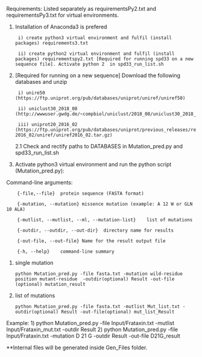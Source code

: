 Requirements:
 Listed separately as requirementsPy2.txt and requirementsPy3.txt for virtual environments.


1. Installation of Anaconda3 is prefered
  
  		i) create python3 virtual environment and fulfil (install packages) requirements3.txt
  
  		ii) create python2 virtual environment and fulfil (install packages) requirementspy2.txt [Required for running spd33 on a new sequence file]. Activate python 2  in spd33_run_list.sh


2. [Required for running on a new sequence] Download the following databases and unzip
 
  		i) unire50 (https://ftp.uniprot.org/pub/databases/uniprot/uniref/uniref50)
 
  		ii) uniclust30_2018_08 (http://wwwuser.gwdg.de/~compbiol/uniclust/2018_08/uniclust30_2018_08_hhsuite.tar.gz)
 
  		iii) uniprot20_2016_02 (https://ftp.uniprot.org/pub/databases/uniprot/previous_releases/release-2016_02/uniref/uniref2016_02.tar.gz)

  	2.1 Check and rectify paths to DATABASES in Mutation_pred.py and spd33_run_list.sh


3. Activate python3 virtual environment and run the python script (Mutation_pred.py):

Command-line arguments:
  
  		{-file,--file}	protein sequence (FASTA format)
  
  		{-mutation, --mutation}	missence mutation (example: A 12 W or GLN 10 ALA)
  
  		{-mutlist, --mutlist, --ml, --mutation-list}	list of mutations
  
  		{-outdir, --outdir, --out-dir}	directory name for results
  
  		{-out-file, --out-file} Name for the result output file
  
  		{-h, --help}	command-line summary
  
  

 1) single mutation
 
 		python Mutation_pred.py -file fasta.txt -mutation wild-residue position mutant-residue  -outdir(optional) Result -out-file (optional) mutation_result
 
 2) list of mutations
 
 		python Mutation_pred.py -file fasta.txt -mutlist Mut_list.txt -outdir(optional) Result -out-file(optional) mut_list_Result




Example:
		1) python Mutation_pred.py -file Input/Frataxin.txt -mutlist Input/Frataxin_mut.txt -outdir Result
		2) python Mutation_pred.py -file Input/Frataxin.txt -mutation D 21 G  -outdir Result -out-file D21G_result


**Internal files will be generated inside Gen_Files folder.

